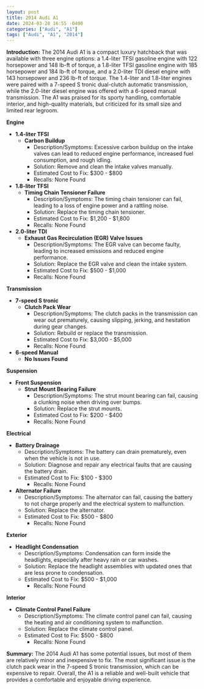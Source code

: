 ```yaml
---
layout: post
title: 2014 Audi A1
date: 2024-03-28 16:55 -0400
categories: ["Audi", "A1"]
tags: ["Audi", "A1", "2014"]
---
```

**Introduction:**
The 2014 Audi A1 is a compact luxury hatchback that was available with three engine options: a 1.4-liter TFSI gasoline engine with 122 horsepower and 148 lb-ft of torque, a 1.8-liter TFSI gasoline engine with 185 horsepower and 184 lb-ft of torque, and a 2.0-liter TDI diesel engine with 143 horsepower and 236 lb-ft of torque. The 1.4-liter and 1.8-liter engines were paired with a 7-speed S tronic dual-clutch automatic transmission, while the 2.0-liter diesel engine was offered with a 6-speed manual transmission. The A1 was praised for its sporty handling, comfortable interior, and high-quality materials, but criticized for its small size and limited rear legroom.

**Engine**
- **1.4-liter TFSI**
    - **Carbon Buildup**
        - Description/Symptoms: Excessive carbon buildup on the intake valves can lead to reduced engine performance, increased fuel consumption, and rough idling.
        - Solution: Remove and clean the intake valves manually.
        - Estimated Cost to Fix: $300 - $800
        - Recalls: None Found
- **1.8-liter TFSI**
    - **Timing Chain Tensioner Failure**
        - Description/Symptoms: The timing chain tensioner can fail, leading to a loss of engine power and a rattling noise.
        - Solution: Replace the timing chain tensioner.
        - Estimated Cost to Fix: $1,200 - $1,800
        - Recalls: None Found
- **2.0-liter TDI**
    - **Exhaust Gas Recirculation (EGR) Valve Issues**
        - Description/Symptoms: The EGR valve can become faulty, leading to increased emissions and reduced engine performance.
        - Solution: Replace the EGR valve and clean the intake system.
        - Estimated Cost to Fix: $500 - $1,000
        - Recalls: None Found

**Transmission**
- **7-speed S tronic**
    - **Clutch Pack Wear**
        - Description/Symptoms: The clutch packs in the transmission can wear out prematurely, causing slipping, jerking, and hesitation during gear changes.
        - Solution: Rebuild or replace the transmission.
        - Estimated Cost to Fix: $3,000 - $5,000
        - Recalls: None Found
- **6-speed Manual**
    - **No Issues Found**

**Suspension**
- **Front Suspension**
    - **Strut Mount Bearing Failure**
        - Description/Symptoms: The strut mount bearing can fail, causing a clunking noise when driving over bumps.
        - Solution: Replace the strut mounts.
        - Estimated Cost to Fix: $200 - $400
        - Recalls: None Found

**Electrical**
- **Battery Drainage**
    - Description/Symptoms: The battery can drain prematurely, even when the vehicle is not in use.
    - Solution: Diagnose and repair any electrical faults that are causing the battery drain.
    - Estimated Cost to Fix: $100 - $300
        - Recalls: None Found
- **Alternator Failure**
    - Description/Symptoms: The alternator can fail, causing the battery to not charge properly and the electrical system to malfunction.
    - Solution: Replace the alternator.
    - Estimated Cost to Fix: $500 - $800
        - Recalls: None Found

**Exterior**
- **Headlight Condensation**
    - Description/Symptoms: Condensation can form inside the headlights, especially after heavy rain or car washes.
    - Solution: Replace the headlight assemblies with updated ones that are less prone to condensation.
    - Estimated Cost to Fix: $500 - $1,000
        - Recalls: None Found

**Interior**
- **Climate Control Panel Failure**
    - Description/Symptoms: The climate control panel can fail, causing the heating and air conditioning system to malfunction.
    - Solution: Replace the climate control panel.
    - Estimated Cost to Fix: $500 - $800
        - Recalls: None Found

**Summary:**
The 2014 Audi A1 has some potential issues, but most of them are relatively minor and inexpensive to fix. The most significant issue is the clutch pack wear in the 7-speed S tronic transmission, which can be expensive to repair. Overall, the A1 is a reliable and well-built vehicle that provides a comfortable and enjoyable driving experience.
